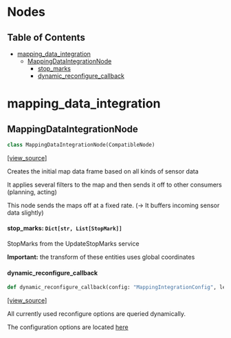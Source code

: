 <!-- markdownlint-disable -->
# Nodes

## Table of Contents

* [mapping\_data\_integration](#mapping_data_integration)
  * [MappingDataIntegrationNode](#mapping_data_integration.MappingDataIntegrationNode)
    * [stop\_marks](#mapping_data_integration.MappingDataIntegrationNode.stop_marks)
    * [dynamic\_reconfigure\_callback](#mapping_data_integration.MappingDataIntegrationNode.dynamic_reconfigure_callback)

<a id="mapping_data_integration"></a>

# mapping\_data\_integration

<a id="mapping_data_integration.MappingDataIntegrationNode"></a>

## MappingDataIntegrationNode

```python
class MappingDataIntegrationNode(CompatibleNode)
```

[[view_source]](/code/mapping/src/mapping_data_integration.py#L39)

Creates the initial map data frame based on all kinds of sensor data

It applies several filters to the map and
then sends it off to other consumers (planning, acting)

This node sends the maps off at a fixed rate.
(-> It buffers incoming sensor data slightly)

<a id="mapping_data_integration.MappingDataIntegrationNode.stop_marks"></a>

#### stop\_marks: `Dict[str, List[StopMark]]`

StopMarks from the UpdateStopMarks service

**Important:** the transform of these entities uses global coordinates

<a id="mapping_data_integration.MappingDataIntegrationNode.dynamic_reconfigure_callback"></a>

#### dynamic\_reconfigure\_callback

```python
def dynamic_reconfigure_callback(config: "MappingIntegrationConfig", level)
```

[[view_source]](/code/mapping/src/mapping_data_integration.py#L157)

All currently used reconfigure options are queried dynamically.

The configuration options are located
[here](/code/mapping/launch/mapping.launch)


